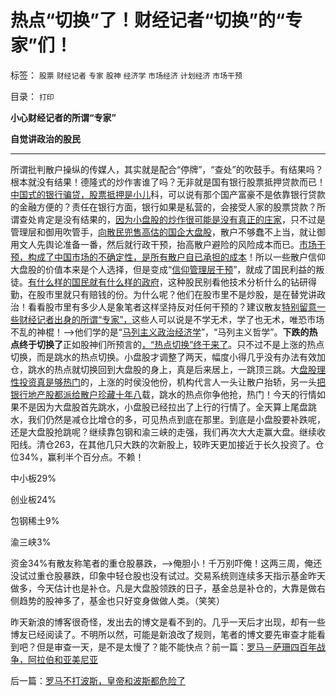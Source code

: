 # 热点“切换”了！财经记者“切换”的“专家”们！

标签： `股票` `财经记者` `专家` `股神` `经济学` `市场经济` `计划经济` `市场干预` 

目录： `打印`

**小心财经记者的所谓“专家”**

**自觉讲政治的股民**

****

所谓批判散户操纵的传媒人，其实就是配合“停牌”，“查处”的吹鼓手。有结果吗？根本就没有结果！德隆式的炒作害谁了吗？无非就是国有银行股票抵押贷款而已！[中国式的银行骗贷，股票抵押是小儿](../../../2007/8/31/中介和二手房是高房价操纵中的重要一环.md)科，可以说有那个国产富豪不是依靠银行贷款的金融方便的？责任在银行方面，银行如果是私营的，会接受人家的股票贷款？所谓查处肯定是没有结果的，[因为小盘股的炒作很可能是没有真正的庄家](../../../2010/1/22/小盘股做庄暴升暴跌只是小说故事.md)，只不过是管理层和御用吹管手，[向散民兜售高估的国企大盘股](../../../2009/10/16/大盘股溢价和中国股市大起大落.md)，散户不够蠢不上当，就让御用文人先舆论准备一番，然后就行政干预，抬高散户避险的风险成本而已。[市场干预，构成了中国市场的不确定性，是所有散户自已承担的成本](../../../2009/4/4/“不确定性定律公式”广泛适用于社会经济政治生活.md)！所以一些散户信仰大盘股的价值本来是个人选择，但是变成“[信仰管理层干预](../../../2008/6/16/欺凌客观经济规律总是适得其反.md)”，就成了国民利益的叛徒。[有什么样的国民就有什么样的政府](../../../2010/4/15/“反对派”不是“对抗派”.md)，这种股民别看他技术分析什么的钻研得勤，在股市里就只有赔钱的份。为什么呢？他们在股市里不是炒股，是在替党讲政治！看看股市里有多少人是象笔者这样坚持反对任何干预的？建议散友[特别留意一些财经记者出身的所谓“专家”，](../../../2010/9/3/只有个人主义才是市场经济.md)这些人可以说是不学无术，学了也无术，唯恐市场不乱的神棍！——>他们学的是“[马列主义政治经济学](../../../2009/12/27/政治经济学是科学吗？计划经济的GDP是什么？.md)”，“马列主义哲学”。**下跌的热点终于切换了**正如股神们所预言的[，“热点切换”终于来了](../../../2010/9/8/为什么疯神们祈祷的暴跌和热点切换没有出现？.md)。只不过不是上涨的热点切换，而是跳水的热点切换。小盘股才调整了两天，幅度小得几乎没有办法有效加仓，跳水的热点就切换回到大盘股的身上，真是后来居上，一跳顶三跳。大[盘股理性投资真是够热门](../../../2008/4/9/机构投资蓝筹泡沫股，是讲政治.md)的，上涨的时侯没他份，机构代言人一头让散户抬轿，另一头[把银行地产股都派给散户珍藏十年八](../../../2008/4/8/战略性回避银行地产股.md)载，跳水的热点你争他抢，热门！今天的行情如果不是因为大盘股首先跳水，小盘股已经拉出了上行的行情了。全天算上尾盘跳水，我们仍然是减仓比增仓的多，可见热点到底在那里。到底是小盘股要补跌呢，还是大盘股抢跳呢？继续靠包钢和渝三峡的走强，我们再次大大走赢大盘。继续收阳线。清仓263，在其他几只大跌的次新股上，较昨天更加接近于长久投资了。仓位34%，赢利半个百分点。不赖！

中小板29%

创业板24%

包钢稀土9%

渝三峡3%

资金34%有散友称笔者的重仓股暴跌，——>俺胆小！千万别吓俺！这两三周，俺还没试过重仓股暴跌，印象中轻仓股也没有试过。交易系统则连续多天指示基金昨天做多，今天估计也是补仓。凡是大盘股领跌的日子，基金总是补仓的，大靠是做右侧趋势的股神多了，基金也只好变身做做人类。（笑笑）



昨天新浪的博客很奇怪，发出去的博文是看不到的。几乎一天后才出现，却有一些博友已经阅读了。不明所以然，可能是新浪改了规则，笔者的博文要先审查才能看到吧？但是审查一天，是不是太慢了？能不能快点？前一篇：[罗马－萨珊四百年战争，阿拉伯和亚美尼亚](../../../2010/9/8/罗马－萨珊四百年战争，阿拉伯和亚美尼亚.md)

后一篇：[罗马不打波斯，皇帝和波斯都危险了](../../../2010/9/9/罗马不打波斯，皇帝和波斯都危险了.md)